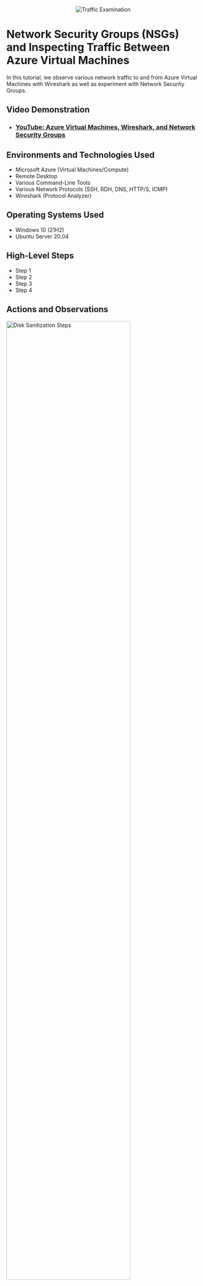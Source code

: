 <p align="center">
<img src="https://i.imgur.com/Ua7udoS.png" alt="Traffic Examination"/>
</p>

<h1>Network Security Groups (NSGs) and Inspecting Traffic Between Azure Virtual Machines</h1>
In this tutorial, we observe various network traffic to and from Azure Virtual Machines with Wireshark as well as experiment with Network Security Groups. <br />


<h2>Video Demonstration</h2>

- ### [YouTube: Azure Virtual Machines, Wireshark, and Network Security Groups](https://www.youtube.com)

<h2>Environments and Technologies Used</h2>

- Microsoft Azure (Virtual Machines/Compute)
- Remote Desktop
- Various Command-Line Tools
- Various Network Protocols (SSH, RDH, DNS, HTTP/S, ICMP)
- Wireshark (Protocol Analyzer)

<h2>Operating Systems Used </h2>

- Windows 10 (21H2)
- Ubuntu Server 20.04

<h2>High-Level Steps</h2>

- Step 1
- Step 2
- Step 3
- Step 4

<h2>Actions and Observations</h2>

<p>
<img src="https://i.imgur.com/1XiQB4R.png" height="80%" width="80%" alt="Disk Sanitization Steps"/>
<img src="https://i.imgur.com/5dN540d.png" height="80%" width="80%" alt="Disk Sanitization Steps"/>
<img src="https://i.imgur.com/rMqK7wl.png" height="80%" width="80%" alt="Disk Sanitization Steps"/>
<img src="https://i.imgur.com/0o93DbD.png" height="80%" width="80%" alt="Disk Sanitization Steps"/>
<img src="https://i.imgur.com/wanmfan.png" height="80%" width="80%" alt="Disk Sanitization Steps"/>
<img src="https://i.imgur.com/n0wPwlo.png" height="80%" width="80%" alt="Disk Sanitization Steps"/>
<img src="https://i.imgur.com/uvUKykZ.png" height="80%" width="80%" alt="Disk Sanitization Steps"/>
<img src="https://i.imgur.com/D8oDLkG.png" height="80%" width="80%" alt="Disk Sanitization Steps"/>
<img src="https://i.imgur.com/K8nzRCo.png" height="80%" width="80%" alt="Disk Sanitization Steps"/>
<img src="https://i.imgur.com/FpGUR5F.png" height="80%" width="80%" alt="Disk Sanitization Steps"/>
<img src="https://i.imgur.com/ALWIAUk.png" height="80%" width="80%" alt="Disk Sanitization Steps"/>
<img src="https://i.imgur.com/awrjzi3.png" height="80%" width="80%" alt="Disk Sanitization Steps"/>
</p>
<p>
Step 1
Create a Resource Group
Create a Windows 10 Virtual Machine (VM)
While you create your VM, select the previously created Resource Group
While you create the VM, allow it to create a new Virtual Network (Vnet) and Subnet
Create a Linux (Ubuntu) VM
While creating the VM, select the previously created Resource Group and Vnet
Observe Your Virtual Network within Network Watcher
</p>
<br />

<p>
<img src="https://i.imgur.com/DJmEXEB.png" height="80%" width="80%" alt="Disk Sanitization Steps"/>
</p>
<p>
Step 2
Use Remote Desktop to connect to your Windows 10 Virtual Machine
While in your Windows 10 Virtual Machine, Install Wireshark
Open Wireshark and filter for ICMP traffic only
Retrieve the private IP address of the Ubuntu VM and try to ping it from inside the Windows 10 VM
Observe ping requests and replies on WireShark
From The Windows 10 VM, open command line or PowerShell and try to ping a public website (such as www.google.com) and observe the traffic in WireShark
</p>
<br />

<p>
<img src="https://i.imgur.com/DJmEXEB.png" height="80%" width="80%" alt="Disk Sanitization Steps"/>
</p>
<p>
Step 3
Start a perpetual/non-stop ping from your Windows 10 VM to your Ubuntu VM
Open the Network Security Group  that your Ubuntu VM is using and disable incoming (inbound) ICMP traffic
Go to the Windows 10 VM, observe the ICMP traffic in WireShark and the command line Ping activity
Re-enable ICMP traffic for the Network Security Group that your Ubuntu VM is using
Go to your the Windows 10 VM, watch the ICMP traffic in WireShark and the command line Ping activity (should start working)
Stop the ping activity
</p>
<br />

<p>
<img src="https://i.imgur.com/DJmEXEB.png" height="80%" width="80%" alt="Disk Sanitization Steps"/>
</p>
<p>
Step 4
Go to Wireshark and filter for SSH traffic only
From your Windows 10 VM, “SSH into” your Ubuntu Virtual Machine (using its private IP address)
Type commands (username, pwd, etc) into the linux SSH connection and observe SSH traffic spam in WireShark
Exit the SSH connection by typing ‘exit’ and pressing [Enter]
</p>
<br />

<p>
<img src="https://i.imgur.com/DJmEXEB.png" height="80%" width="80%" alt="Disk Sanitization Steps"/>
</p>
<p>
Step 5
Back in Wireshark, filter for DHCP traffic only
From your Windows 10 VM, attempt to issue your VM a new IP address from the command line (ipconfig /renew)
Observe the DHCP traffic appearing in WireShark
</p>
<br />

<p>
<img src="https://i.imgur.com/DJmEXEB.png" height="80%" width="80%" alt="Disk Sanitization Steps"/>
</p>
<p>
Step 6
Back in Wireshark, filter for DNS traffic only
From your Windows 10 VM within a command line, use nslookup to see what google.com and disney.com’s IP addresses are
Observe the DNS traffic being show in WireShark
</p>
<br />

<p>
<img src="https://i.imgur.com/DJmEXEB.png" height="80%" width="80%" alt="Disk Sanitization Steps"/>
</p>
<p>
Step 7
Back in Wireshark, filter for RDP traffic only (tcp.port == 3389)
Oserve the immediate non-stop spam of traffic.
</p>
<br />

<p>
<img src="https://i.imgur.com/DJmEXEB.png" height="80%" width="80%" alt="Disk Sanitization Steps"/>
</p>
<p>
Step 8
Close your Remote Desktop connection
Delete the Resource Group(s) created at the beginning of this lab
Verify Resource Group Deletion
</p>
<br />
